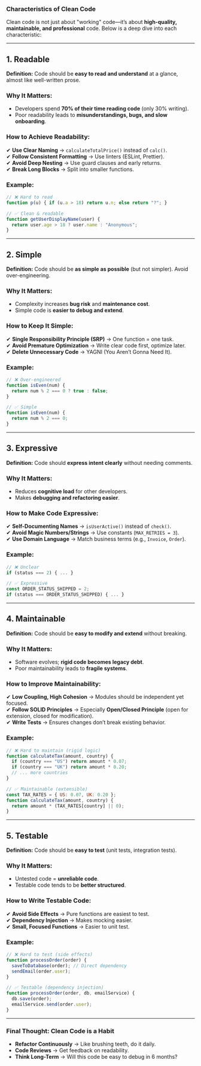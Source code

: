### **Characteristics of Clean Code**  

Clean code is not just about "working" code—it’s about **high-quality, maintainable, and professional** code. Below is a deep dive into each characteristic:  

---

## **1. Readable**  
**Definition:** Code should be **easy to read and understand** at a glance, almost like well-written prose.  

### **Why It Matters:**  
- Developers spend **70% of their time reading code** (only 30% writing).  
- Poor readability leads to **misunderstandings, bugs, and slow onboarding**.  

### **How to Achieve Readability:**  
✔ **Use Clear Naming** → `calculateTotalPrice()` instead of `calc()`.  
✔ **Follow Consistent Formatting** → Use linters (ESLint, Prettier).  
✔ **Avoid Deep Nesting** → Use guard clauses and early returns.  
✔ **Break Long Blocks** → Split into smaller functions.  

### **Example:**  
```javascript
// ❌ Hard to read  
function p(u) { if (u.a > 18) return u.n; else return "?"; }  

// ✅ Clean & readable  
function getUserDisplayName(user) {  
  return user.age > 18 ? user.name : "Anonymous";  
}  
```  

---

## **2. Simple**  
**Definition:** Code should be **as simple as possible** (but not simpler). Avoid over-engineering.  

### **Why It Matters:**  
- Complexity increases **bug risk** and **maintenance cost**.  
- Simple code is **easier to debug and extend**.  

### **How to Keep It Simple:**  
✔ **Single Responsibility Principle (SRP)** → One function = one task.  
✔ **Avoid Premature Optimization** → Write clear code first, optimize later.  
✔ **Delete Unnecessary Code** → YAGNI (You Aren’t Gonna Need It).  

### **Example:**  
```javascript
// ❌ Over-engineered  
function isEven(num) {  
  return num % 2 === 0 ? true : false;  
}  

// ✅ Simple  
function isEven(num) {  
  return num % 2 === 0;  
}  
```  

---

## **3. Expressive**  
**Definition:** Code should **express intent clearly** without needing comments.  

### **Why It Matters:**  
- Reduces **cognitive load** for other developers.  
- Makes **debugging and refactoring easier**.  

### **How to Make Code Expressive:**  
✔ **Self-Documenting Names** → `isUserActive()` instead of `check()`.  
✔ **Avoid Magic Numbers/Strings** → Use constants (`MAX_RETRIES = 3`).  
✔ **Use Domain Language** → Match business terms (e.g., `Invoice`, `Order`).  

### **Example:**  
```javascript
// ❌ Unclear  
if (status === 2) { ... }  

// ✅ Expressive  
const ORDER_STATUS_SHIPPED = 2;  
if (status === ORDER_STATUS_SHIPPED) { ... }  
```  

---

## **4. Maintainable**  
**Definition:** Code should be **easy to modify and extend** without breaking.  

### **Why It Matters:**  
- Software evolves; **rigid code becomes legacy debt**.  
- Poor maintainability leads to **fragile systems**.  

### **How to Improve Maintainability:**  
✔ **Low Coupling, High Cohesion** → Modules should be independent yet focused.  
✔ **Follow SOLID Principles** → Especially **Open/Closed Principle** (open for extension, closed for modification).  
✔ **Write Tests** → Ensures changes don’t break existing behavior.  

### **Example:**  
```javascript
// ❌ Hard to maintain (rigid logic)  
function calculateTax(amount, country) {  
  if (country === "US") return amount * 0.07;  
  if (country === "UK") return amount * 0.20;  
  // ... more countries  
}  

// ✅ Maintainable (extensible)  
const TAX_RATES = { US: 0.07, UK: 0.20 };  
function calculateTax(amount, country) {  
  return amount * (TAX_RATES[country] || 0);  
}  
```  

---

## **5. Testable**  
**Definition:** Code should be **easy to test** (unit tests, integration tests).  

### **Why It Matters:**  
- Untested code = **unreliable code**.  
- Testable code tends to be **better structured**.  

### **How to Write Testable Code:**  
✔ **Avoid Side Effects** → Pure functions are easiest to test.  
✔ **Dependency Injection** → Makes mocking easier.  
✔ **Small, Focused Functions** → Easier to unit test.  

### **Example:**  
```javascript
// ❌ Hard to test (side effects)  
function processOrder(order) {  
  saveToDatabase(order); // Direct dependency  
  sendEmail(order.user);  
}  

// ✅ Testable (dependency injection)  
function processOrder(order, db, emailService) {  
  db.save(order);  
  emailService.send(order.user);  
}  
```  

---

### **Final Thought: Clean Code is a Habit**  
- **Refactor Continuously** → Like brushing teeth, do it daily.  
- **Code Reviews** → Get feedback on readability.  
- **Think Long-Term** → Will this code be easy to debug in 6 months?  
